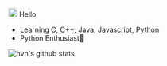 <img src='https://qpluspicture.oss-cn-beijing.aliyuncs.com/6LjjQA/Hi.gif' width="18"/> Hello
- Learning C, C++, Java, Javascript, Python
- Python Enthusiast🐍

![hvn's github stats](https://bad-apple-github-readme.vercel.app/api?show_bg=1&username=hvn2k&show_icons=true&theme=dracula)
